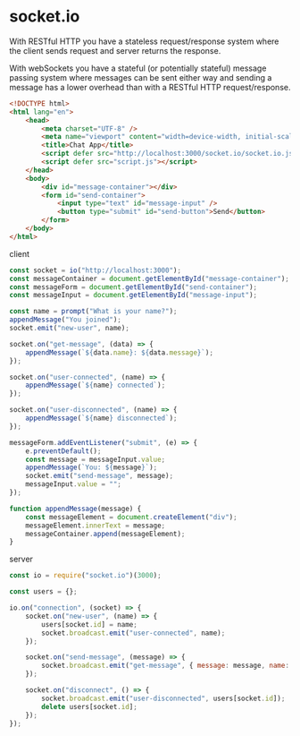 # socket.io

With RESTful HTTP you have a stateless request/response system where the client sends request and server returns the response.

With webSockets you have a stateful (or potentially stateful) message passing system where messages can be sent either way and sending a message has a lower overhead than with a RESTful HTTP request/response.

```html
<!DOCTYPE html>
<html lang="en">
    <head>
        <meta charset="UTF-8" />
        <meta name="viewport" content="width=device-width, initial-scale=1.0" />
        <title>Chat App</title>
        <script defer src="http://localhost:3000/socket.io/socket.io.js"></script>
        <script defer src="script.js"></script>
    </head>
    <body>
        <div id="message-container"></div>
        <form id="send-container">
            <input type="text" id="message-input" />
            <button type="submit" id="send-button">Send</button>
        </form>
    </body>
</html>
```

client

```js
const socket = io("http://localhost:3000");
const messageContainer = document.getElementById("message-container");
const messageForm = document.getElementById("send-container");
const messageInput = document.getElementById("message-input");

const name = prompt("What is your name?");
appendMessage("You joined");
socket.emit("new-user", name);

socket.on("get-message", (data) => {
    appendMessage(`${data.name}: ${data.message}`);
});

socket.on("user-connected", (name) => {
    appendMessage(`${name} connected`);
});

socket.on("user-disconnected", (name) => {
    appendMessage(`${name} disconnected`);
});

messageForm.addEventListener("submit", (e) => {
    e.preventDefault();
    const message = messageInput.value;
    appendMessage(`You: ${message}`);
    socket.emit("send-message", message);
    messageInput.value = "";
});

function appendMessage(message) {
    const messageElement = document.createElement("div");
    messageElement.innerText = message;
    messageContainer.append(messageElement);
}
```

server

```js
const io = require("socket.io")(3000);

const users = {};

io.on("connection", (socket) => {
    socket.on("new-user", (name) => {
        users[socket.id] = name;
        socket.broadcast.emit("user-connected", name);
    });

    socket.on("send-message", (message) => {
        socket.broadcast.emit("get-message", { message: message, name: users[socket.id] });
    });

    socket.on("disconnect", () => {
        socket.broadcast.emit("user-disconnected", users[socket.id]);
        delete users[socket.id];
    });
});
```
